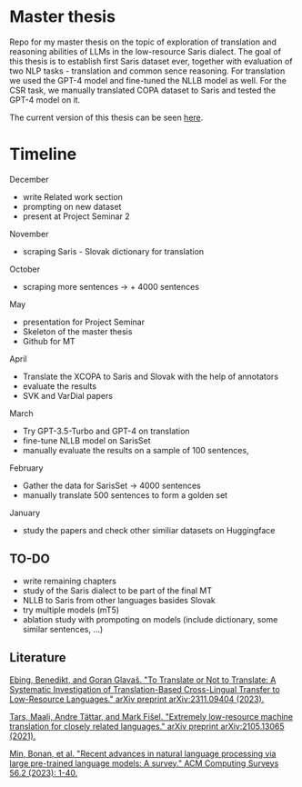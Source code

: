 # Master thesis
Repo for my master thesis on the topic of exploration of translation and reasoning abilities of LLMs in the low-resource Saris dialect.
The goal of this thesis is to establish first Saris dataset ever, together with evaluation of two NLP tasks - translation and common sence reasoning.
For translation we used the GPT-4 model and fine-tuned the NLLB model as well. For the CSR task, we manually translated COPA dataset to Saris and tested the GPT-4 model on it.

The current version of this thesis can be seen [here](https://github.com/vikion/kivi.github.io/blob/main/main.pdf).



# Timeline

December
- write Related work section
- prompting on new dataset
- present at Project Seminar 2

November
- scraping Saris - Slovak dictionary for translation

October
- scraping more sentences -> + 4000 sentences

May
- presentation for Project Seminar
- Skeleton of the master thesis
- Github for MT

April
- Translate the XCOPA to Saris and Slovak with the help of annotators
- evaluate the results
- SVK and VarDial papers

March
  - Try GPT-3.5-Turbo and GPT-4 on translation
  - fine-tune NLLB model on SarisSet
  - manually evaluate the results on a sample of 100 sentences, 

February
- Gather the data for SarisSet -> 4000 sentences
- manually translate 500 sentences to form a golden set


January
- study the papers and check other similiar datasets on Huggingface

## TO-DO
- write remaining chapters
- study of the Saris dialect to be part of the final MT
- NLLB to Saris from other languages basides Slovak
- try multiple models (mT5)
- ablation study with prompoting on models (include dictionary, some similar sentences, ...)


## Literature
[Ebing, Benedikt, and Goran Glavaš. "To Translate or Not to Translate: A Systematic Investigation of Translation-Based Cross-Lingual Transfer to Low-Resource Languages." arXiv preprint arXiv:2311.09404 (2023).](https://arxiv.org/pdf/2311.09404)

[Tars, Maali, Andre Tättar, and Mark Fišel. "Extremely low-resource machine translation for closely related languages." arXiv preprint arXiv:2105.13065 (2021).](https://aclanthology.org/2021.nodalida-main.5.pdf)

[Min, Bonan, et al. "Recent advances in natural language processing via large pre-trained language models: A survey." ACM Computing Surveys 56.2 (2023): 1-40.](https://arxiv.org/pdf/2111.01243)

